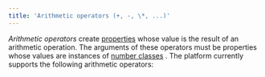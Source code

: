 ```yaml
---
title: 'Arithmetic operators (+, -, \*, ...)'
---
```


*Arithmetic operators* create [properties](Properties.md) whose value is the result of an arithmetic operation. The arguments of these operators must be properties whose values are instances of [number classes](Built-in_classes.md) . The platform currently supports the following arithmetic operators:


